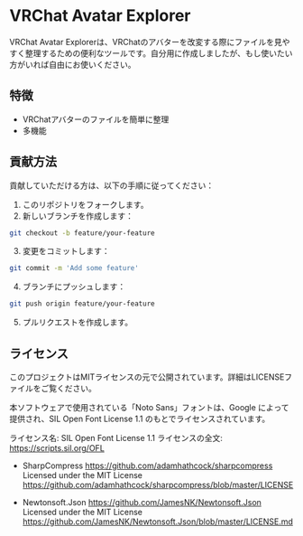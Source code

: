 # VRChat Avatar Explorer

VRChat Avatar Explorerは、VRChatのアバターを改変する際にファイルを見やすく整理するための便利なツールです。自分用に作成しましたが、もし使いたい方がいれば自由にお使いください。

## 特徴

- VRChatアバターのファイルを簡単に整理
- 多機能

## 貢献方法

貢献していただける方は、以下の手順に従ってください：

1. このリポジトリをフォークします。
2. 新しいブランチを作成します：
```sh
git checkout -b feature/your-feature
```
3. 変更をコミットします：
```sh
git commit -m 'Add some feature'
```
4. ブランチにプッシュします：
```sh
git push origin feature/your-feature
```
5. プルリクエストを作成します。

## ライセンス

このプロジェクトはMITライセンスの元で公開されています。詳細はLICENSEファイルをご覧ください。

本ソフトウェアで使用されている「Noto Sans」フォントは、Google によって提供され、SIL Open Font License 1.1 のもとでライセンスされています。

ライセンス名: SIL Open Font License 1.1
ライセンスの全文: https://scripts.sil.org/OFL

- SharpCompress
  https://github.com/adamhathcock/sharpcompress  
  Licensed under the MIT License  
  https://github.com/adamhathcock/sharpcompress/blob/master/LICENSE

- Newtonsoft.Json
  https://github.com/JamesNK/Newtonsoft.Json  
  Licensed under the MIT License  
  https://github.com/JamesNK/Newtonsoft.Json/blob/master/LICENSE.md
